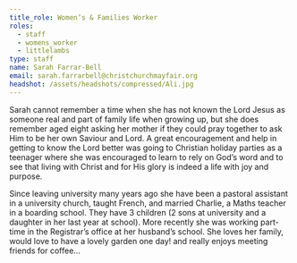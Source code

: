 ```yaml
---
title_role: Women’s & Families Worker
roles:
  - staff
  - womens_worker
  - littlelambs
type: staff
name: Sarah Farrar-Bell
email: sarah.farrarbell@christchurchmayfair.org
headshot: /assets/headshots/compressed/Ali.jpg
---
```

Sarah cannot remember a time when she has not known the Lord Jesus as someone real and part of family life when growing up, but she does remember aged eight asking her mother if they could pray together to ask Him to be her own Saviour and Lord. A great encouragement and help in getting to know the Lord better was going to Christian holiday parties as a teenager where she was encouraged to learn to rely on God’s word and to see that living with Christ and for His glory is indeed a life with joy and purpose.

Since leaving university many years ago she have been a pastoral assistant in a university church, taught French, and married Charlie, a Maths teacher in a boarding school. They have 3 children (2 sons at university and a daughter in her last year at school). More recently she was working part-time in the Registrar’s office at her husband’s school. She loves her family, would love to have a lovely garden one day! and really enjoys meeting friends for coffee…
